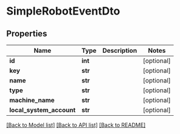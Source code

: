 # SimpleRobotEventDto

## Properties
Name | Type | Description | Notes
------------ | ------------- | ------------- | -------------
**id** | **int** |  | [optional] 
**key** | **str** |  | [optional] 
**name** | **str** |  | [optional] 
**type** | **str** |  | [optional] 
**machine_name** | **str** |  | [optional] 
**local_system_account** | **str** |  | [optional] 

[[Back to Model list]](../README.md#documentation-for-models) [[Back to API list]](../README.md#documentation-for-api-endpoints) [[Back to README]](../README.md)



